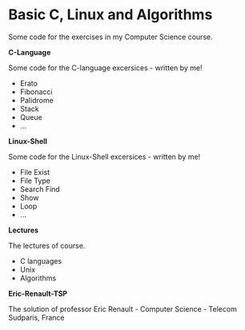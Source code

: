# Basic C, Linux and Algorithms
Some code for the exercises in my Computer Science course.

**C-Language**

Some code for the C-language excersices - written by me!
- Erato 
- Fibonacci 
- Palidrome 
- Stack 
- Queue 
- ... 

**Linux-Shell**

Some code for the Linux-Shell excersices - written by me!
- File Exist 
- File Type 
- Search Find 
- Show 
- Loop 
- ... 

**Lectures**

The lectures of course.
- C languages 
- Unix 
- Algorithms 

**Eric-Renault-TSP**

The solution of professor Eric Renault - Computer Science - Telecom Sudparis, France

